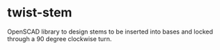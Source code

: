 # twist-stem

OpenSCAD library to design stems to be inserted into bases and locked through a 90 degree clockwise turn.
